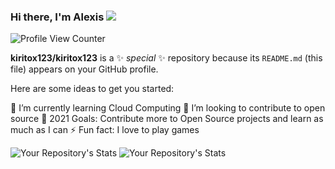 ### Hi there, I'm Alexis   <IMG SRC="https://camo.githubusercontent.com/2c8b3670d933220ae3c023fa1d568682975cce3f10799d0d3ff5ecac394b4ee8/68747470733a2f2f6d656469612e67697068792e636f6d2f6d656469612f31326f75664342304d795a31476f2f67697068792e676966">

![Profile View Counter](https://komarev.com/ghpvc/?username=kiritox123)


**kiritox123/kiritox123** is a ✨ _special_ ✨ repository because its `README.md` (this file) appears on your GitHub profile.

Here are some ideas to get you started:

🌱 I’m currently learning Cloud Computing
👯 I’m looking to contribute to open source
🥅 2021 Goals: Contribute more to Open Source projects and learn as much as I can
⚡ Fun fact: I love to play games




![Your Repository's Stats](https://github-readme-stats.vercel.app/api?username=kiritox123&show_icons=true) ![Your Repository's Stats](https://github-readme-stats.vercel.app/api/top-langs/?username=kiritox123&theme=blue-green)


